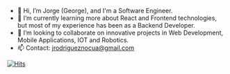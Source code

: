 - 👋 Hi, I’m Jorge (George), and I'm a Software Engineer.
- 🌱 I’m currently learning more about React and Frontend technologies, but most of my experience has been as a Backend Developer. 
- 💞️ I’m looking to collaborate on innovative projects in Web Development, Mobile Applications, IOT and Robotics.
- 📫 Contact: jrodrigueznocua@gmail.com

[![Hits](https://hits.seeyoufarm.com/api/count/incr/badge.svg?tab=repositories&url=https%3A%2F%2Fgithub.com%2Fjrodriguez19&count_bg=%2379C83D&title_bg=%23555555&icon=&icon_color=%23E7E7E7&title=hits&edge_flat=false)](https://hits.seeyoufarm.com)

<!---
jrodriguez19/jrodriguez19 is a ✨ special ✨ repository because its `README.md` (this file) appears on your GitHub profile.
You can click the Preview link to take a look at your changes.
--->
